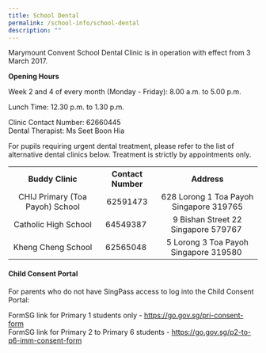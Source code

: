 ```yaml
---
title: School Dental
permalink: /school-info/school-dental
description: ""
---
```

<p>Marymount Convent School Dental Clinic is in operation with effect from 3 March 2017.</p>
<p><strong>Opening Hours</strong></p>
<p>Week 2 and 4 of every month (Monday - Friday): 8.00 a.m. to 5.00 p.m.</p>
<p>Lunch Time: 12.30 p.m. to 1.30 p.m.</p>
<p>Clinic Contact Number: 62660445<br />Dental Therapist: Ms Seet Boon Hia</p>
<p>For pupils requiring urgent dental treatment, please refer to the list of alternative dental clinics below. Treatment is strictly by appointments only.</p>
<table>
<tbody>
<tr>
<th style="text-align: center;">Buddy Clinic</th>
<th style="text-align: center;">Contact Number</th>
<th style="text-align: center;">Address</th>
</tr>
<tr>
<td style="text-align: center;">CHIJ Primary&nbsp;(Toa Payoh) School</td>
<td style="text-align: center;">62591473</td>
<td style="text-align: center;">628 Lorong 1 Toa Payoh Singapore 319765</td>
</tr>
<tr>
<td style="text-align: center;">Catholic High School</td>
<td style="text-align: center;">64549387&nbsp;</td>
<td style="text-align: center;">9 Bishan Street 22 Singapore 579767&nbsp;</td>
</tr>
<tr>
<td style="text-align: center;">Kheng Cheng School</td>
<td style="text-align: center;">62565048&nbsp;</td>
<td style="text-align: center;">5 Lorong 3 Toa Payoh Singapore 319580&nbsp;</td>
</tr>
</tbody>
</table>
<h4><strong>Child Consent Portal</strong></h4>
<p>For parents who do not have SingPass access to log into the Child Consent Portal:</p>
<p>FormSG link for Primary 1 students only -&nbsp;<a href="https://go.gov.sg/pri-consent-form">https://go.gov.sg/pri-consent-form</a><br />FormSG link for Primary 2 to Primary 6 students -&nbsp;<a href="https://go.gov.sg/p2-to-p6-imm-consent-form">https://go.gov.sg/p2-to-p6-imm-consent-form</a></p>